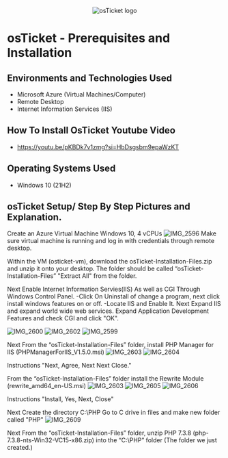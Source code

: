 <p align="center">
<img src="https://i.imgur.com/Clzj7Xs.png" alt="osTicket logo"/>
</p>

<h1>osTicket - Prerequisites and Installation</h1>

<h2>Environments and Technologies Used</h2>

- Microsoft Azure (Virtual Machines/Computer)
- Remote Desktop
- Internet Information Services (IIS)

<h2>How To Install OsTicket Youtube Video </h2>

- https://youtu.be/pKBDk7v1zmg?si=HbDsgsbm9epaWzKT

<h2>Operating Systems Used </h2>

- Windows 10</b> (21H2)


<h2>osTicket Setup/ Step By Step Pictures and Explanation. </h2>

Create an Azure Virtual Machine Windows 10, 4 vCPUs
![IMG_2596](https://github.com/user-attachments/assets/695c7717-157f-423f-9935-a2f91e5b6584)
Make sure virtual machine is running and log in with credentials through remote desktop.

Within the VM (osticket-vm), download the osTicket-Installation-Files.zip and unzip it onto your desktop. The folder should be called “osTicket-Installation-Files”
"Extract All" from the folder.

Next Enable Internet Information Servies(IIS) As well as CGI Through Windows Control Panel.
-Click On Uninstall of change a program, next click install windows features on or off.
-Locate IIS and Enable It. Next Expand IIS and expand world wide web services. Expand Application Development Features and check CGI and click "OK".

![IMG_2600](https://github.com/user-attachments/assets/b3df3eed-1138-4dfd-b96a-8b82679fc000)
![IMG_2602](https://github.com/user-attachments/assets/76ec9390-2660-464f-a5ef-7c0ea3a976e6)
![IMG_2599](https://github.com/user-attachments/assets/0020cf56-4734-4b61-b15b-605bce14e50e)

Next From the “osTicket-Installation-Files” folder, install PHP Manager for IIS (PHPManagerForIIS_V1.5.0.msi)
![IMG_2603](https://github.com/user-attachments/assets/fb0c075e-bb62-496e-b1dd-2a2942bc30ba)
![IMG_2604](https://github.com/user-attachments/assets/ea08482a-b6a8-47d5-a4fb-671a3a32b6d2)


Instructions "Next, Agree, Next Next Close."

From the “osTicket-Installation-Files” folder install the Rewrite Module (rewrite_amd64_en-US.msi)
![IMG_2603](https://github.com/user-attachments/assets/32d527d0-b1be-44d7-b0ef-305a88f729ef)
![IMG_2605](https://github.com/user-attachments/assets/f226a490-fdba-43d6-a267-ede6bb8f312b)
![IMG_2606](https://github.com/user-attachments/assets/bf8930ab-731f-4a5d-b23b-a3ed4f2866fa)


Instructions "Install, Yes, Next, Close"

Next Create the directory C:\PHP
Go to C drive in files and make new folder called "PHP"
![IMG_2609](https://github.com/user-attachments/assets/3352db1f-af30-4192-917a-f58c2107f4c6)


Next From the “osTicket-Installation-Files” folder, unzip PHP 7.3.8 (php-7.3.8-nts-Win32-VC15-x86.zip) into the “C:\PHP” folder (The folder we just created.)








